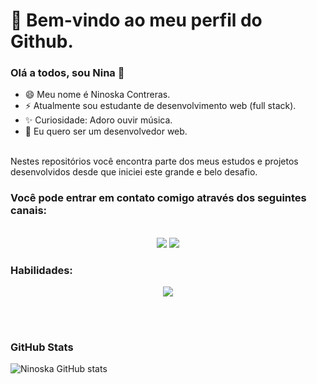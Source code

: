 
# 👋 Bem-vindo ao meu perfil do Github.
### Olá a todos, sou  Nina 👋


- 😄 Meu nome é Ninoska Contreras.
- ⚡ Atualmente sou estudante de desenvolvimento web (full stack).
- ✨ Curiosidade: Adoro ouvir música.
- 🚀 Eu quero ser um desenvolvedor web.
<br>
     Nestes repositórios você encontra parte dos meus estudos e projetos desenvolvidos desde que iniciei este grande e belo desafio.
<br>

 ### Você pode entrar em contato comigo através dos seguintes canais:
  <div align="center">
     <br>
<a href = "mailto:ncontreraskanan@gmail.com"><img src="https://img.shields.io/badge/Gmail-D14836?style=for-the-badge&logo=gmail&logoColor=white" target="_blank"></a>
<a href="https://www.linkedin.com/in/ninoska-contreras-86b075129/)" target="_blank"><img src="https://img.shields.io/badge/-LinkedIn-%230077B5?style=for-the-badge&logo=linkedin&logoColor=white" target="_blank"></a>   
</div>


  ### Habilidades:
   
<p align="center">
  <a href="https://skillicons.dev">
    <img src="https://skillicons.dev/icons?i=html,ts,angular,bootstrap,css,figma,firebase,git,github,js,jest,nodejs,vscode" />
  </a>
</p>

<br>

<br>


### GitHub Stats
![Ninoska GitHub stats](https://github-readme-stats.vercel.app/api?username=NiEl0503&show_icons=true&theme=tokyonight)





 
          
          
          
  
          
          
          
          
